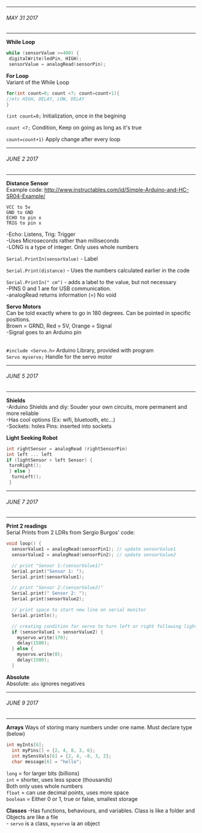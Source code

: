 ___
###### MAY 31 2017 
___
**While Loop** 
```c++
while (sensorValue >=400) {
 digitalWrite)ledPin, HIGH);
 sensorValue = analogRead(sensorPin);
```

**For Loop**
<br>Variant of the While Loop</br>

```c++
for(int count=0; count <7; count=count+1){
//etc HIGH, DELAY, LOW, DELAY
}
```
`(int count=0;` Initialization, once in the begining

`count <7;` Condition, Keep on going as long as it's true

`count=count+1)` Apply change after every loop

___
###### JUNE 2 2017 
___
**Distance Sensor**
<br>Example code: http://www.instructables.com/id/Simple-Arduino-and-HC-SR04-Example/</br>
```
VCC to 5v
GND to GND
ECHO to pin x
TRIG to pin x
```
<p>-Echo: Listens, Trig: Trigger
<br>-Uses Microseconds rather than milliseconds
<br>-LONG is a type of integer. Only uses whole numbers</br>

`Serial.PrintIn(sensorValue)` - Label

`Serial.Print(distance)` - Uses the numbers calculated earlier in the code

`Serial.PrintIn(" cm")` - adds a label to the value, but not necessary
<br>-PINS 0 and 1 are for USB communication. 
<br>-analogRead returns information (=) No void

**Servo Motors**
<br>Can be told exactly where to go in 180 degrees. Can be pointed in specific positions.
<br>Brown = GRND, Red = 5V, Orange = Signal
<br>   -Signal goes to an Arduino pin

<br>`#include <Servo.h>` Arduino Library, provided with program
<br>`Servo myservo;` Handle for the servo motor

___

###### JUNE 5 2017
___
**Shields**
<br>-Arduino Shields and diy: Souder your own circuits, more permanent and more reliable
<br>-Has cool options (Ex: wifi, bluetooth, etc...)
<br>-Sockets: holes Pins: inserted into sockets

**Light Seeking Robot**
```c++
int rightSensor = analogRead (rightSensorPin)
int left ... left
if (lightSensor > left Sensor) {
 turnRight();
 } else }
  turnLeft();
 }
```
___

###### JUNE 7 2017
___
**Print 2 readings**
<br>Serial Prints from 2 LDRs from Sergio Burgos' code:
```c++
void loop() {
  sensorValue1 = analogRead(sensorPin1); // update sensorValue1
  sensorValue2 = analogRead(sensorPin2); // update sensorValue2

  // print "Sensor 1:(sensorValue1)"
  Serial.print("Sensor 1: ");
  Serial.print(sensorValue1);

  // print "Sensor 2:(sensorValue2)"
  Serial.print(" Sensor 2: ");
  Serial.print(sensorValue2);

  // print space to start new line on serial monitor
  Serial.println();

  // creating condition for servo to turn left or right following light
  if (sensorValue1 > sensorValue2) {
    myservo.write(170);
    delay(1500);
  } else {
    myservo.write(0);
    delay(1500);
  }
```
**Absolute**
<br> Absolute: `abs` ignores negatives
___

###### JUNE 9 2017
___
**Arrays**
Ways of storing many numbers under one name. Must declare type (below)
```c++
int myInts[6];
  int myPins[] = {2, 4, 8, 3, 6};
  int mySensVals[6] = {2, 4, -8, 3, 2};
  char message[6] = "hello";
```
`long` = for larger bits (billions)
<br>`int` = shorter, uses less space (thousands)
<br>Both only uses whole numbers
<br>`float` = can use decimal points, uses more space
<br>`boolean` = Either 0 or 1, true or false, smallest storage

**Classes**
-Has functions, behaviours, and variables. Class is like a folder and Objects are like a file
<br>- `servo` is a class, `myservo` ia an object

